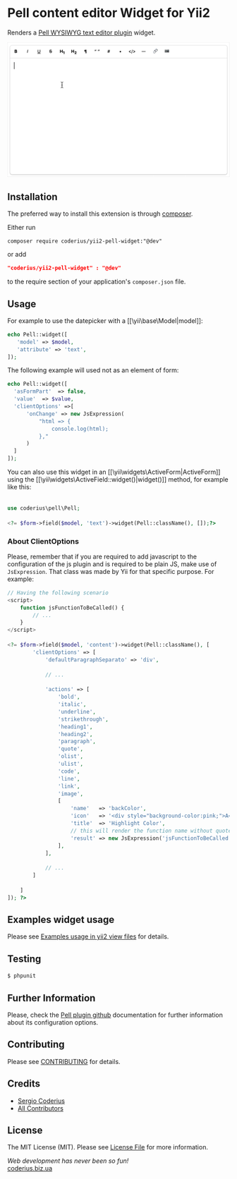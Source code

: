 # Pell content editor Widget for Yii2

Renders a [Pell WYSIWYG text editor plugin](https://github.com/jaredreich/pell) widget.

![Live demo](https://raw.githubusercontent.com/jaredreich/pell/master/demo.gif?raw=true "Demo")

## Installation

The preferred way to install this extension is through [composer](http://getcomposer.org/download/).

Either run

```
composer require coderius/yii2-pell-widget:"@dev"
```
or add

```json
"coderius/yii2-pell-widget" : "@dev"
```

to the require section of your application's `composer.json` file.

## Usage

For example to use the datepicker with a [[\yii\base\Model|model]]:

 ```php
echo Pell::widget([
    'model' => $model,
    'attribute' => 'text',
]);
  ```
 
The following example will used not as an element of form:
 
  ```php
echo Pell::widget([
    'asFormPart'  => false,
    'value'  => $value,
    'clientOptions' =>[
        'onChange' => new JsExpression(
            "html => {
                console.log(html);
            },"
        )
    ]
]);
  ```
  
You can also use this widget in an [[\yii\widgets\ActiveForm|ActiveForm]] using the [[\yii\widgets\ActiveField::widget()|widget()]] method, for example like this:

```php

use coderius\pell\Pell;

<?= $form->field($model, 'text')->widget(Pell::className(), []);?>
```

### About ClientOptions 

Please, remember that if you are required to add javascript to the configuration of the js plugin and is required to be 
plain JS, make use of `JsExpression`. That class was made by Yii for that specific purpose. For example:
 
```php 
// Having the following scenario
<script> 
    function jsFunctionToBeCalled() {
        // ...
    }
</script>

<?= $form->field($model, 'content')->widget(Pell::className(), [
        'clientOptions' => [
            'defaultParagraphSeparato' => 'div',

            // ...

            'actions' => [
                'bold',
                'italic',
                'underline',
                'strikethrough',
                'heading1',
                'heading2',
                'paragraph',
                'quote',
                'olist',
                'ulist',
                'code',
                'line',
                'link',
                'image',
                [
                    'name'   => 'backColor',
                    'icon'   => '<div style="background-color:pink;">A</div>',
                    'title'  => 'Highlight Color',
                    // this will render the function name without quotes on the configuration options of the plugin
                    'result' => new JsExpression('jsFunctionToBeCalled')
                ],
            ],
            
            // ...
        ]
        
    ]
]); ?>
```

## Examples widget usage
Please see [Examples usage in yii2 view files](./examples/some-yii2-view) for details.

## Testing

``` bash
$ phpunit
```

## Further Information

Please, check the [Pell plugin github](https://github.com/jaredreich/pell) documentation for further 
information about its configuration options.

## Contributing

Please see [CONTRIBUTING](CONTRIBUTING.md) for details.

## Credits

- [Sergio Coderius](https://github.com/coderius)
- [All Contributors](../../contributors)

## License

The MIT License (MIT). Please see [License File](LICENSE.md) for more information.
 
<i>Web development has never been so fun!</i>  
[coderius.biz.ua](https://coderius.biz.ua)
